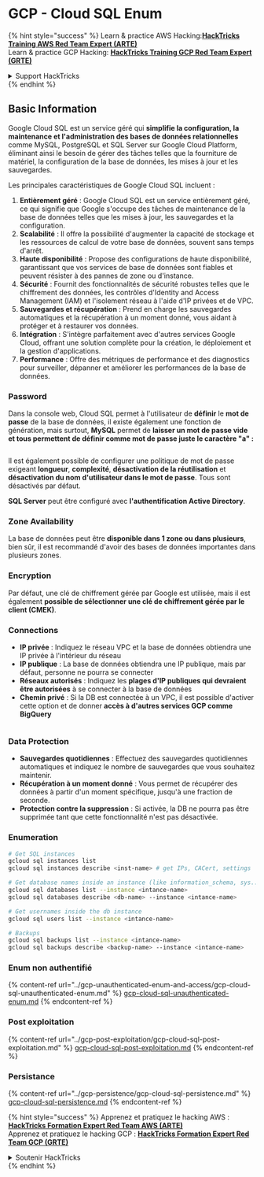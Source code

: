 # GCP - Cloud SQL Enum

{% hint style="success" %}
Learn & practice AWS Hacking:<img src="../../../.gitbook/assets/image (1) (1) (1) (1).png" alt="" data-size="line">[**HackTricks Training AWS Red Team Expert (ARTE)**](https://training.hacktricks.xyz/courses/arte)<img src="../../../.gitbook/assets/image (1) (1) (1) (1).png" alt="" data-size="line">\
Learn & practice GCP Hacking: <img src="../../../.gitbook/assets/image (2) (1).png" alt="" data-size="line">[**HackTricks Training GCP Red Team Expert (GRTE)**<img src="../../../.gitbook/assets/image (2) (1).png" alt="" data-size="line">](https://training.hacktricks.xyz/courses/grte)

<details>

<summary>Support HackTricks</summary>

* Check the [**subscription plans**](https://github.com/sponsors/carlospolop)!
* **Join the** 💬 [**Discord group**](https://discord.gg/hRep4RUj7f) or the [**telegram group**](https://t.me/peass) or **follow** us on **Twitter** 🐦 [**@hacktricks\_live**](https://twitter.com/hacktricks_live)**.**
* **Share hacking tricks by submitting PRs to the** [**HackTricks**](https://github.com/carlospolop/hacktricks) and [**HackTricks Cloud**](https://github.com/carlospolop/hacktricks-cloud) github repos.

</details>
{% endhint %}

## Basic Information

Google Cloud SQL est un service géré qui **simplifie la configuration, la maintenance et l'administration des bases de données relationnelles** comme MySQL, PostgreSQL et SQL Server sur Google Cloud Platform, éliminant ainsi le besoin de gérer des tâches telles que la fourniture de matériel, la configuration de la base de données, les mises à jour et les sauvegardes.

Les principales caractéristiques de Google Cloud SQL incluent :

1. **Entièrement géré** : Google Cloud SQL est un service entièrement géré, ce qui signifie que Google s'occupe des tâches de maintenance de la base de données telles que les mises à jour, les sauvegardes et la configuration.
2. **Scalabilité** : Il offre la possibilité d'augmenter la capacité de stockage et les ressources de calcul de votre base de données, souvent sans temps d'arrêt.
3. **Haute disponibilité** : Propose des configurations de haute disponibilité, garantissant que vos services de base de données sont fiables et peuvent résister à des pannes de zone ou d'instance.
4. **Sécurité** : Fournit des fonctionnalités de sécurité robustes telles que le chiffrement des données, les contrôles d'Identity and Access Management (IAM) et l'isolement réseau à l'aide d'IP privées et de VPC.
5. **Sauvegardes et récupération** : Prend en charge les sauvegardes automatiques et la récupération à un moment donné, vous aidant à protéger et à restaurer vos données.
6. **Intégration** : S'intègre parfaitement avec d'autres services Google Cloud, offrant une solution complète pour la création, le déploiement et la gestion d'applications.
7. **Performance** : Offre des métriques de performance et des diagnostics pour surveiller, dépanner et améliorer les performances de la base de données.

### Password

Dans la console web, Cloud SQL permet à l'utilisateur de **définir** le **mot de passe** de la base de données, il existe également une fonction de génération, mais surtout, **MySQL** permet de **laisser un mot de passe vide et tous permettent de définir comme mot de passe juste le caractère "a" :**

<figure><img src="../../../.gitbook/assets/image (14).png" alt=""><figcaption></figcaption></figure>

Il est également possible de configurer une politique de mot de passe exigeant **longueur**, **complexité**, **désactivation de la réutilisation** et **désactivation du nom d'utilisateur dans le mot de passe**. Tous sont désactivés par défaut.

**SQL Server** peut être configuré avec **l'authentification Active Directory**.

### Zone Availability

La base de données peut être **disponible dans 1 zone ou dans plusieurs**, bien sûr, il est recommandé d'avoir des bases de données importantes dans plusieurs zones.

### Encryption

Par défaut, une clé de chiffrement gérée par Google est utilisée, mais il est également **possible de sélectionner une clé de chiffrement gérée par le client (CMEK)**.

### Connections

* **IP privée** : Indiquez le réseau VPC et la base de données obtiendra une IP privée à l'intérieur du réseau
* **IP publique** : La base de données obtiendra une IP publique, mais par défaut, personne ne pourra se connecter
* **Réseaux autorisés** : Indiquez les **plages d'IP publiques qui devraient être autorisées** à se connecter à la base de données
* **Chemin privé** : Si la DB est connectée à un VPC, il est possible d'activer cette option et de donner **accès à d'autres services GCP comme BigQuery**

<figure><img src="../../../.gitbook/assets/image (15).png" alt=""><figcaption></figcaption></figure>

### Data Protection

* **Sauvegardes quotidiennes** : Effectuez des sauvegardes quotidiennes automatiques et indiquez le nombre de sauvegardes que vous souhaitez maintenir.
* **Récupération à un moment donné** : Vous permet de récupérer des données à partir d'un moment spécifique, jusqu'à une fraction de seconde.
* **Protection contre la suppression** : Si activée, la DB ne pourra pas être supprimée tant que cette fonctionnalité n'est pas désactivée.

### Enumeration
```bash
# Get SQL instances
gcloud sql instances list
gcloud sql instances describe <inst-name> # get IPs, CACert, settings

# Get database names inside an instance (like information_schema, sys...)
gcloud sql databases list --instance <intance-name>
gcloud sql databases describe <db-name> --instance <intance-name>

# Get usernames inside the db instance
gcloud sql users list --instance <intance-name>

# Backups
gcloud sql backups list --instance <intance-name>
gcloud sql backups describe <backup-name> --instance <intance-name>
```
### Enum non authentifié

{% content-ref url="../gcp-unauthenticated-enum-and-access/gcp-cloud-sql-unauthenticated-enum.md" %}
[gcp-cloud-sql-unauthenticated-enum.md](../gcp-unauthenticated-enum-and-access/gcp-cloud-sql-unauthenticated-enum.md)
{% endcontent-ref %}

### Post exploitation

{% content-ref url="../gcp-post-exploitation/gcp-cloud-sql-post-exploitation.md" %}
[gcp-cloud-sql-post-exploitation.md](../gcp-post-exploitation/gcp-cloud-sql-post-exploitation.md)
{% endcontent-ref %}

### Persistance

{% content-ref url="../gcp-persistence/gcp-cloud-sql-persistence.md" %}
[gcp-cloud-sql-persistence.md](../gcp-persistence/gcp-cloud-sql-persistence.md)
{% endcontent-ref %}

{% hint style="success" %}
Apprenez et pratiquez le hacking AWS :<img src="../../../.gitbook/assets/image (1) (1) (1) (1).png" alt="" data-size="line">[**HackTricks Formation Expert Red Team AWS (ARTE)**](https://training.hacktricks.xyz/courses/arte)<img src="../../../.gitbook/assets/image (1) (1) (1) (1).png" alt="" data-size="line">\
Apprenez et pratiquez le hacking GCP : <img src="../../../.gitbook/assets/image (2) (1).png" alt="" data-size="line">[**HackTricks Formation Expert Red Team GCP (GRTE)**<img src="../../../.gitbook/assets/image (2) (1).png" alt="" data-size="line">](https://training.hacktricks.xyz/courses/grte)

<details>

<summary>Soutenir HackTricks</summary>

* Consultez les [**plans d'abonnement**](https://github.com/sponsors/carlospolop) !
* **Rejoignez le** 💬 [**groupe Discord**](https://discord.gg/hRep4RUj7f) ou le [**groupe telegram**](https://t.me/peass) ou **suivez-nous sur** **Twitter** 🐦 [**@hacktricks\_live**](https://twitter.com/hacktricks_live)**.**
* **Partagez des astuces de hacking en soumettant des PR aux** [**HackTricks**](https://github.com/carlospolop/hacktricks) et [**HackTricks Cloud**](https://github.com/carlospolop/hacktricks-cloud) dépôts github.

</details>
{% endhint %}
